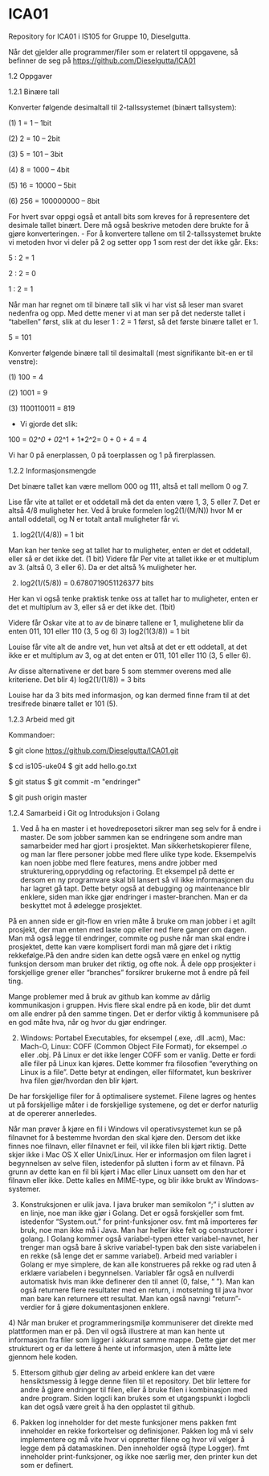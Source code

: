 # ICA01
Repository for ICA01 i IS105 for Gruppe 10, Dieselgutta. 

Når det gjelder alle programmer/filer som er relatert til oppgavene, så befinner de seg på https://github.com/Dieselgutta/ICA01 

1.2 Oppgaver 

1.2.1​ Binære tall 

Konverter følgende desimaltall til 2-tallssystemet (binært tallsystem):

(1) 1 = 1 – 1bit 

(2) 2 = 10 – 2bit 

(3) 5 = 101 – 3bit 

(4) 8 = 1000 – 4bit 

(5) 16 = 10000 – 5bit 

(6) 256 = 100000000 – 8bit 

For hvert svar oppgi også et antall bits som kreves for å representere det desimale tallet binært. Dere må også beskrive metoden dere brukte for å gjøre konverteringen. - For å konvertere tallene om til 2-tallssystemet brukte vi metoden hvor vi deler på 2 og setter opp 1 som rest der det ikke går. Eks:

5 : 2 = 1

2 : 2 = 0

1 : 2 = 1 

Når man har regnet om til binære tall slik vi har vist så leser man svaret nedenfra og opp. Med dette mener vi at man ser på det nederste tallet i “tabellen” først, slik at du leser 1 : 2 = 1 først, så det første binære tallet er 1.

5 = 101


Konverter følgende binære tall til desimaltall (mest signifikante bit-en er til venstre):

(1) 100 = 4 

(2) 1001 = 9 

(3) 1100110011 = 819 

- Vi gjorde det slik: 

100 = 0*2^0 + 0*2^1 + 1*2^2= 0 + 0 + 4 = 4 

Vi har 0 på enerplassen, 0 på toerplassen og 1 på firerplassen.


1.2.2 Informasjonsmengde 

Det binære tallet kan være mellom 000 og 111, altså et tall mellom 0 og 7. 

Lise får vite at tallet er et oddetall må det da enten være 1, 3, 5 eller 7. Det er altså 4/8 muligheter her. Ved å bruke formelen log2(1/(M/N)) hvor M er antall oddetall, og N er totalt antall muligheter får vi.

1) log2(1/(4/8)) = 1 bit

Man kan her tenke seg at tallet har to muligheter, enten er det et oddetall, eller så er det ikke det. (1 bit)
Videre får Per vite at tallet ikke er et multiplum av 3. (altså 0, 3 eller 6). Da er det altså ⅝ muligheter her.

2) log2(1/(5/8)) = 0.6780719051126377 bits

Her kan vi også tenke praktisk tenke oss at tallet har to muligheter, enten er det et multiplum av 3, eller så er det ikke det. (1bit)

Videre får Oskar vite at to av de binære tallene er 1, mulighetene blir da enten 011, 101 eller 110 (3, 5 og 6)
3) log2(1(3/8)) = 1 bit

Louise får vite alt de andre vet, hun vet altså at det er ett oddetall, at det ikke er et multiplum av 3, og at det enten er 011, 101 eller 110 (3, 5 eller 6).

Av disse alternativene er det bare 5 som stemmer overens med alle kriteriene. Det blir 
4) log2(1/(1/8)) = 3 bits

Louise har da 3 bits med informasjon, og kan dermed finne fram til at det tresifrede binære tallet er 101 (5).


1.2.3 Arbeid med git

Kommandoer: 

$ git clone https://github.com/Dieselgutta/ICA01.git

$ cd is105-uke04 $ git add hello.go.txt 

$ git status $ git commit -m "endringer" 

$ git push origin master 


1.2.4 Samarbeid i Git og Introduksjon i Golang 


1) ​Ved å ha en master i et hovedreposetori sikrer man seg selv for å endre i master. De som jobber sammen kan se endringene som andre man samarbeider med har gjort i prosjektet. Man sikkerhetskopierer filene, og man lar flere personer jobbe med flere ulike type kode. Eksempelvis kan noen jobbe med flere features, mens andre jobber med strukturering,opprydding og refactoring. Et eksempel på dette er dersom en ny programvare skal bli lansert så vil ikke informasjonen du har lagret gå tapt.  Dette betyr også at debugging og maintenance blir enklere, siden man ikke gjør endringer i master-branchen. Man er da beskyttet mot å ødelegge prosjektet. 


På en annen side er git-flow en vrien måte å bruke om man jobber i et agilt prosjekt, der man enten med laste opp eller ned flere ganger om dagen. Man må også legge til endringer, commite og pushe når man skal endre i prosjektet, dette kan være komplisert fordi man må gjøre det i riktig rekkefølge.På den andre siden kan dette også være en enkel og nyttig funksjon dersom man bruker det riktig, og ofte nok. Å dele opp prosjekter i forskjellige grener eller “branches” forsikrer brukerne mot å endre på feil ting. 


Mange problemer med å bruk av github kan komme av dårlig kommunikasjon i gruppen. Hvis flere skal endre på en kode, blir det dumt om alle endrer på den samme tingen. Det er derfor viktig å kommunisere på en god måte hva, når og hvor du gjør endringer. 


2) Windows: Portabel Executables, for eksempel (.exe, .dll .acm),  Mac: Mach-O,  Linux: COFF (Common Object File Format), for eksempel .o eller .obj. På Linux er det ikke lenger COFF som er vanlig. Dette er fordi alle filer på Linux kan kjøres. Dette kommer fra filosofien “everything on Linux is a file”. Dette betyr at endingen, eller filformatet, kun beskriver hva filen gjør/hvordan den blir kjørt. 


De har forskjellige filer for å optimalisere systemet. Filene lagres og hentes ut på forskjellige måter i de forskjellige systemene, og det er derfor naturlig at de opererer annerledes. 


Når man prøver å kjøre en fil i Windows vil operativsystemet kun se på filnavnet for å bestemme hvordan den skal kjøre den. Dersom det ikke finnes noe filnavn, eller filnavnet er feil, vil ikke filen bli kjørt riktig. Dette skjer ikke i Mac OS X eller Unix/Linux. Her er informasjon om filen lagret i begynnelsen av selve filen, istedenfor på slutten i form av et filnavn. På grunn av dette kan en fil bli kjørt i Mac eller Linux uansett om den har et filnavn eller ikke. Dette kalles en MIME-type, og blir ikke brukt av Windows-systemer. 


3) ​Konstruksjonen er ulik java. I java bruker man semikolon “;” i slutten av en linje, noe man ikke gjør i Golang. Det er også forskjeller som fmt. istedenfor “System.out.” for print-funksjoner osv. fmt må importeres før bruk, noe man ikke må i Java. Man har heller ikke felt og constructorer i golang. I Golang kommer også variabel-typen etter variabel-navnet, her trenger man også bare å skrive variabel-typen bak den siste variabelen i en rekke (så lenge det er samme variabel). Arbeid med variabler i Golang er mye simplere, de kan alle konstrueres på rekke og rad uten å erklære variabelen i begynnelsen. Variabler får også en nullverdi automatisk hvis man ikke definerer den til annet (0, false, “ ”). Man kan også returnere flere resultater med en return, i motsetning til java hvor man bare kan returnere ett resultat. Man kan også navngi “return”-verdier for å gjøre dokumentasjonen enklere. 


4)​ Når man bruker et programmeringsmiljø kommuniserer det direkte med plattformen man er på. Den vil også illustrere at man kan hente ut informasjon fra filer som ligger i akkurat samme mappe. Dette gjør det mer strukturert og er da lettere å hente ut informasjon, uten å måtte lete gjennom hele koden. 


5) ​Ettersom github gjør deling av arbeid enklere kan det være hensiktsmessig å legge denne filen til et repository. Det blir lettere for andre å gjøre endringer til filen, eller å bruke filen i kombinasjon med andre program. Siden logcli kan brukes som et utgangspunkt i logbcli kan det også være greit å ha den opplastet til github.


6) ​Pakken log inneholder for det meste funksjoner mens pakken fmt inneholder en rekke forkortelser og definisjoner. Pakken log må vi selv implementere og må vite hvor vi oppretter filene og hvor vil velger å legge dem på datamaskinen. Den inneholder også (type Logger). fmt inneholder print-funksjoner, og ikke noe særlig mer, den printer kun det som er definert.
